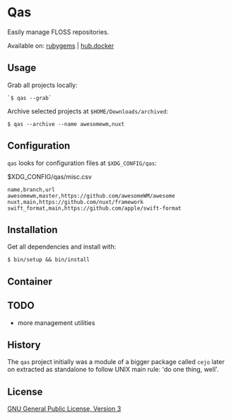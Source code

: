 # Qas

Easily manage FLOSS repositories.

Available on: [rubygems](https://rubygems.org/gems/qas) |
[hub.docker](https://hub.docker.com/r/easbarbosa/qas)

## Usage

Grab all projects locally: 

    `$ qas --grab`

Archive selected projects at `$HOME/Downloads/archived`: 

    $ qas --archive --name awesomewm,nuxt

## Configuration

`qas` looks for configuration files at `$XDG_CONFIG/qas`:


$XDG_CONFIG/qas/misc.csv
```csv
name,branch,url
awesomewm,master,https://github.com/awesomeWM/awesome
nuxt,main,https://github.com/nuxt/framework
swift_format,main,https://github.com/apple/swift-format
```

## Installation

Get all dependencies and install with:

    $ bin/setup && bin/install

## Container

## TODO

- more management utilities

## History
The `qas` project initially was a module of a bigger package called `cejo`
later on extracted as standalone to follow UNIX main rule: 'do one thing, well'.


## License
[GNU General Public License, Version 3](https://www.gnu.org/licenses/gpl-3.0.en.html)

